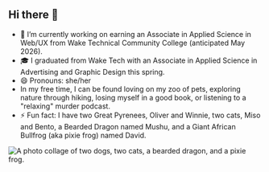 ## Hi there 👋
- 🔭 I’m currently working on earning an Associate in Applied Science in Web/UX from Wake Technical Community College (anticipated May 2026).
- 🎓 I graduated from Wake Tech with an Associate in Applied Science in Advertising and Graphic Design this spring.
- 😄 Pronouns: she/her
- In my free time, I can be found loving on my zoo of pets, exploring nature through hiking, losing myself in a good book, or listening to a "relaxing" murder podcast.
- ⚡ Fun fact: I have two Great Pyrenees, Oliver and Winnie, two cats, Miso and Bento, a Bearded Dragon named Mushu, and a Giant African Bullfrog (aka pixie frog) named David.

![A photo collage of two dogs, two cats, a bearded dragon, and a pixie frog.](https://katekelly.info/wp-content/uploads/2025/05/Kelly-Pets.png)
